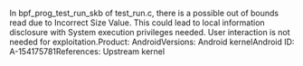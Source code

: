 In bpf_prog_test_run_skb of test_run.c, there is a possible out of bounds read due to Incorrect Size Value. This could lead to local information disclosure with System execution privileges needed. User interaction is not needed for exploitation.Product: AndroidVersions: Android kernelAndroid ID: A-154175781References: Upstream kernel
